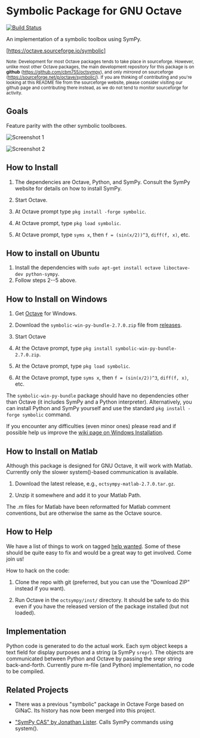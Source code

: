 Symbolic Package for GNU Octave
===============================

[![Build Status](https://travis-ci.org/cbm755/octsympy.svg?branch=master)](https://travis-ci.org/cbm755/octsympy)

An implementation of a symbolic toolbox using SymPy.

[https://octave.sourceforge.io/symbolic]

<sub>Note: Development for most Octave packages tends to take place in sourceforge. However, unlike most other Octave packages, the main development repository for this package is on **github** (https://github.com/cbm755/octsympy), and only _mirrored_ on sourceforge (https://sourceforge.net/p/octave/symbolic/).
If you are thinking of contributing and you're looking at this README file from the sourceforge website, please consider visiting our github page and contributing there instead, as we do not tend to monitor sourceforge for activity.</sub>


Goals
-----

Feature parity with the other symbolic toolboxes.

![Screenshot 1](/screenshot.png)

![Screenshot 2](/screenshot-install.png)



How to Install
--------------

1.  The dependencies are Octave, Python, and SymPy.  Consult the SymPy
    website for details on how to install SymPy.

2.  Start Octave.

3.  At Octave prompt type `pkg install -forge symbolic`.

4.  At Octave prompt, type `pkg load symbolic`.

5.  At Octave prompt, type `syms x`, then `f = (sin(x/2))^3`,
    `diff(f, x)`, etc.


How to install on Ubuntu
-------------------------

1.  Install the dependencies with
    `sudo apt-get install octave liboctave-dev python-sympy`.
2.  Follow steps 2--5 above.


How to Install on Windows
-------------------------

1.  Get [Octave](http://www.octave.org) for Windows.

2.  Download the `symbolic-win-py-bundle-2.7.0.zip` file from
    [releases](https://github.com/cbm755/octsympy/releases).

3.  Start Octave

4.  At the Octave prompt, type `pkg install symbolic-win-py-bundle-2.7.0.zip`.

5.  At the Octave prompt, type `pkg load symbolic`.

6.  At the Octave prompt, type `syms x`, then `f = (sin(x/2))^3`,
    `diff(f, x)`, etc.

The `symbolic-win-py-bundle` package should have no dependencies other than
Octave (it includes SymPy and a Python interpreter).  Alternatively, you can
install Python and SymPy yourself and use the standard
`pkg install -forge symbolic` command.

If you encounter any difficulties (even minor ones) please read and
if possible help us improve the
[wiki page on Windows Installation](https://github.com/cbm755/octsympy/wiki/Notes-on-Windows-installation).



How to Install on Matlab
------------------------

Although this package is designed for GNU Octave, it will work with
Matlab.  Currently only the slower system()-based communication is
available.

1.  Download the latest release, e.g., `octsympy-matlab-2.7.0.tar.gz`.

2.  Unzip it somewhere and add it to your Matlab Path.

The .m files for Matlab have been reformatted for Matlab comment
conventions, but are otherwise the same as the Octave source.


How to Help
-----------

We have a list of things to work on tagged [help
wanted](https://github.com/cbm755/octsympy/issues?q=is:open+is:issue+label:"help+wanted").
Some of these should be quite easy to fix and would be a great way to
get involved.  Come join us!

How to hack on the code:

1.  Clone the repo with git (preferred, but you can use the "Download
    ZIP" instead if you want).

2.  Run Octave in the `octsympy/inst/` directory.  It should be safe
    to do this even if you have the released version of the package
    installed (but not loaded).



Implementation
--------------

Python code is generated to do the actual work.  Each sym object keeps
a text field for display purposes and a string (a SymPy `srepr`).  The
objects are communicated between Python and Octave by passing the
srepr string back-and-forth.  Currently pure m-file (and Python)
implementation, no code to be compiled.



Related Projects
----------------

  * There was a previous "symbolic" package in Octave Forge based on
    GiNaC.  Its history has now been merged into this project.

  * ["SymPy CAS" by Jonathan Lister](http://www.mathworks.com/matlabcentral/fileexchange/42787-sympy-cas-in-matlab).
    Calls SymPy commands using system().

